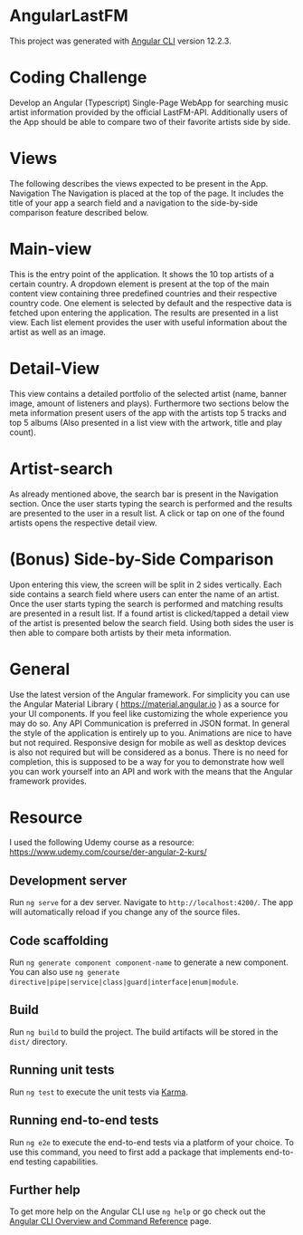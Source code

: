 # AngularLastFM

This project was generated with [Angular CLI](https://github.com/angular/angular-cli) version 12.2.3.


# Coding Challenge
Develop an Angular (Typescript) Single-Page WebApp for searching music artist information provided by the official LastFM-API. Additionally users of the App should be able to compare two of their favorite artists side by side.

# Views
The following describes the views expected to be present in the App.
Navigation
The Navigation is placed at the top of the page. It includes the title of your app a search field and a navigation to the side-by-side comparison feature described below.

# Main-view
This is the entry point of the application. It shows the 10 top artists of a certain country. A
dropdown element is present at the top of the main content view containing three predefined countries and their respective country code. One element is selected by default and the respective data is fetched upon entering the application. The results are presented in a list view. Each list element provides the user with useful information about
the artist as well as an image.

# Detail-View
This view contains a detailed portfolio of the selected artist (name, banner image, amount of listeners and plays). Furthermore two sections below the meta information present users of the app with the artists top 5 tracks and top 5 albums (Also presented in a list view with the artwork, title and play count).

# Artist-search
As already mentioned above, the search bar is present in the Navigation section. Once the user starts typing the search is performed and the results are presented to the user in a result list. A click or tap on one of the found artists opens the respective detail view.

# (Bonus) Side-by-Side Comparison
Upon entering this view, the screen will be split in 2 sides vertically. Each side contains a search field where users can enter the name of an artist. Once the user starts typing the search is performed and matching results are presented in a result list. If a found artist is clicked/tapped a detail view of the artist is presented below the search field. Using both sides the user is then able to compare both artists by their meta information.

# General
Use the latest version of the Angular framework. For simplicity you can use the Angular Material Library ( https://material.angular.io ) as a source for your UI components. If you feel like customizing the whole experience you may do so. Any API Communication is preferred in JSON format.
In general the style of the application is entirely up to you. Animations are nice to have but not required. Responsive design for mobile as well as desktop devices is also not required but will be considered as a bonus.
There is no need for completion, this is supposed to be a way for you to demonstrate how well you can work yourself into an API and work with the means that the Angular
framework provides.

# Resource
I used the following Udemy course as a resource: https://www.udemy.com/course/der-angular-2-kurs/

## Development server

Run `ng serve` for a dev server. Navigate to `http://localhost:4200/`. The app will automatically reload if you change any of the source files.

## Code scaffolding

Run `ng generate component component-name` to generate a new component. You can also use `ng generate directive|pipe|service|class|guard|interface|enum|module`.

## Build

Run `ng build` to build the project. The build artifacts will be stored in the `dist/` directory.

## Running unit tests

Run `ng test` to execute the unit tests via [Karma](https://karma-runner.github.io).

## Running end-to-end tests

Run `ng e2e` to execute the end-to-end tests via a platform of your choice. To use this command, you need to first add a package that implements end-to-end testing capabilities.

## Further help

To get more help on the Angular CLI use `ng help` or go check out the [Angular CLI Overview and Command Reference](https://angular.io/cli) page.
